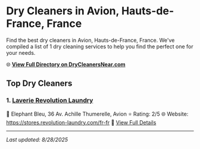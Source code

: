 # Dry Cleaners in Avion, Hauts-de-France, France

Find the best dry cleaners in Avion, Hauts-de-France, France. We've compiled a list of 1 dry cleaning services to help you find the perfect one for your needs.

🌐 **[View Full Directory on DryCleanersNear.com](https://drycleanersnear.com/city/France/Hauts-de-France/Avion)**

## Top Dry Cleaners

### 1. [Laverie Revolution Laundry](https://drycleanersnear.com/dryCleaner/68ae67adc95ff2c6096b1717/laverie-revolution-laundry)
📍 Elephant Bleu, 36 Av. Achille Thumerelle, Avion
⭐ Rating: 2/5
🌐 Website: https://stores.revolution-laundry.com/fr-fr
🔗 [View Full Details](https://drycleanersnear.com/dryCleaner/68ae67adc95ff2c6096b1717/laverie-revolution-laundry)


---

*Last updated: 8/28/2025*
